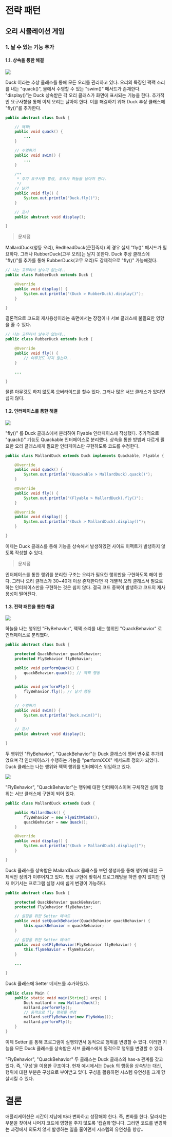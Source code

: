 # 전략 패턴

## 오리 시뮬레이션 게임

### 1. 날 수 있는 기능 추가

#### 1.1. 상속을 통한 해결

![](./img/strategy.duck.inheritance.png)

Duck 이라는 추상 클래스를 통해 모든 오리를 관리하고 있다.
오리의 특징인 꽥꽥 소리를 내는 "quack()", 물에서 수영할 수 있는 "swim()" 메서드가 존재한다.
"display()"는 Duck 상속받은 각 오리 클래스가 화면에 표시되는 기능을 한다.
추가적인 요구사항을 통해 이제 오리는 날아야 한다.
이를 해결하기 위해 Duck 추상 클래스에 "fly()"를 추가한다.

```java
public abstract class Duck {

    // 꽥꽥!
    public void quack() {
        ...
    }

    // 수영하기
    public void swim() {
        ...
    }

    /**
     * 추가 요구사항 발생, 오리가 하늘을 날아야 한다.
     */
    // 날기
    public void fly() {
        System.out.println("Duck.fly()");
    }

    // 표시
    public abstract void display();

}
```

> 문제점

MallardDuck(청둥 오리), RedheadDuck(큰흰죽지) 의 경우 실제 "fly()" 메서드가 필요하다.
그러나 RubberDuck(고무 오리)는 날지 못한다.
Duck 추상 클래스에 "fly()"를 추가를 통해 RubberDuck(고무 오리)도 강제적으로 "fly()" 가능해졌다.

```java
// 나는 고무라서 날수가 없는데..
public class RubberDuck extends Duck {

    @Override
    public void display() {
        System.out.println("(Duck > RubberDuck).display()");
    }

}
```

결론적으로 코드의 재사용성이라는 측면에서는 장점이나 서브 클래스에 불필요한 영향을 줄 수 있다.


```java
// 나는 고무라서 날수가 없는데..
public class RubberDuck extends Duck {

    @Override
    public void fly() {
        // 아무것도 하지 않는다..
    }

    ...

}
```

물론 아무것도 하지 않도록 오버라이드를 할수 있다. 그러나 많은 서브 클래스가 있다면 쉽지 않다.

#### 1.2. 인터페이스를 통한 해결

![](./img/strategy.duck.interfaces.png)

"fly()" 를 Duck 클래스에서 분리하여 Flyable 인터페이스에 작성했다.
추가적으로 "quack()" 기능도 Quackable 인터페이스로 분리했다.
상속을 통한 방법과 다르게 필요한 오리 클래스에게 필요한 인터페이스만 구현하도록 코드를 수정한다.

```java
public class MallardDuck extends Duck implements Quackable, Flyable {

    @Override
    public void quack() {
        System.out.println("(Quackable > MallardDuck).quack()");
    }

    @Override
    public void fly() {
        System.out.println("(Flyable > MallardDuck).fly()");
    }

    @Override
    public void display() {
        System.out.println("(Duck > MallardDuck).display()");
    }

}
```

이제는 Duck 클래스를 통해 기능을 상속해서 발생하였던 사이드 이펙트가 발생하지 않도록 작성할 수 있다.

> 문제점

인터페이스를 통한 행위를 분리한 구조는 오리가 필요한 행위만을 구현하도록 해야 한다.
그러나 오리 클래스가 30~40개 이상 존재한다면 각 개별적 오리 클래스서 필요로 하는 인터페이스만을 구현하는 것은 쉽지 않다.
결국 코드 중복이 발생하고 코드의 재사용성이 떨어진다.

#### 1.3. 전략 패턴을 통한 해결

![](./img/strategy.duck.solution01.png)

하늘을 나는 행위인 "FlyBehavior", 꽥꽥 소리를 내는 행위인 "QuackBehavior" 로 인터페이스로 분리했다.

```java
public abstract class Duck {

    protected QuackBehavior quackBehavior;
    protected FlyBehavior flyBehavior;

    public void performQuack() {
        quackBehavior.quack(); // 꽥꽥 행동
    }

    public void performFly() {
        flyBehavior.fly(); // 날기 행동
    }

    // 수영하기
    public void swim() {
        System.out.println("Duck.swim()");
    }

    // 표시
    public abstract void display();

}
``` 

두 행위인 "FlyBehavior", "QuackBehavior"는 Duck 클래스에 멤버 변수로 추가되었으며 각 인터페이스가 수행하는 기능을 "performXXX" 메서드로 정의가 되었다.
Duck 클래스는 나는 행위와 꽥꽥 행위를 인터페이스 위임하고 있다.

![](./img/strategy.duck.solution02.png)

"FlyBehavior", "QuackBehavior"는 행위에 대한 인터페이스이며 구체적인 실제 행위는 서브 클래스에 구현이 되어 있다. 

```java
public class MallardDuck extends Duck {

    public MallardDuck() {
        flyBehavior = new FlyWithWinds();
        quackBehavior = new Quack();
    }

    @Override
    public void display() {
        System.out.println("(Duck > MallardDuck).display()");
    }

}
```

Duck 클래스를 상속받은 MallardDuck 클래스를 보면 생성자를 통해 행위에 대한 구체적인 정의가 이루어지고 있다.
특정 구현에 맞춰서 프로그래밍을 하면 좋지 않지만 현재 여기서는 프로그램 실행 시에 쉽게 변경이 가능하다.

```java
public abstract class Duck {

    protected QuackBehavior quackBehavior;
    protected FlyBehavior flyBehavior;

    // 설정을 위한 Setter 메서드
    public void setQuackBehavior(QuackBehavior quackBehavior) {
        this.quackBehavior = quackBehavior;
    }

    // 설정을 위한 Setter 메서드
    public void setFlyBehavior(FlyBehavior flyBehavior) {
        this.flyBehavior = flyBehavior;
    }
    
    ...

}
```

Duck 클래스에 Setter 메서드를 추가하였다. 

```java
public class Main {
    public static void main(String[] args) {
        Duck mallard = new MallardDuck();
        mallard.performFly();
        // 동적으로 fly 행위를 변경
        mallard.setFlyBehavior(new FlyNoWay());
        mallard.performFly();
    }
}
```

이제 Setter 를 통해 프로그램이 실행되면서 동적으로 행위를 변경할 수 있다.
이러한 기능을 모든 Duck 클래스를 상속받은 서브 클래스에게 동적으로 행위를 변경할 수 있다.

"FlyBehavior", "QuackBehavior" 두 클래스는 Duck 클래스와 has-a 관계를 갖고 있다.
즉, '구성'을 이용한 구조이다.
현재 예시에서는 Duck 의 행동을 상속받는 대신, 행위에 대한 부분은 구성으로 부여받고 있디.
구성을 활용하면 시스템 유연성을 크게 향살시킬 수 있다.

# 결론

애플리케이션은 시간이 지남에 따라 변화하고 성장해야 한다. 즉, 변화를 한다.
달라지는 부분을 찾아서 나머지 코드에 영향을 주지 않도록 '캡슐화'합니다.
그러면 코드를 변경하는 과정에서 의도치 않게 발생하는 일을 줄이면서 시스템의 유연성을 향상..